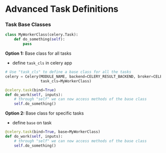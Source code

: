 # Advanced Task Definitions



### Task Base Classes

```python
class MyWorkerClass(celery.Task):
    def do_something(self):
        pass
```

**Option 1:** Base class for all tasks

- define `task_cls`  in celery app


```python
# Use "task_cls" to define a base class for all the tasks
celery = Celery(MODULE_NAME, backend=CELERY_RESULT_BACKEND, broker=CELERY_BROKER_URL,
                task_cls=MyWorkerClass)

@celery.task(bind=True)
def do_work(self, inputs):
    # through "self" we can now access methods of the base class
    self.do_something()
```

**Option 2:** Base class for specific tasks

- define `base` on task

```python
@celery.task(bind=True, base=MyWorkerClass)
def do_work(self, inputs):
    # through "self" we can now access methods of the base class
    self.do_something()
```

